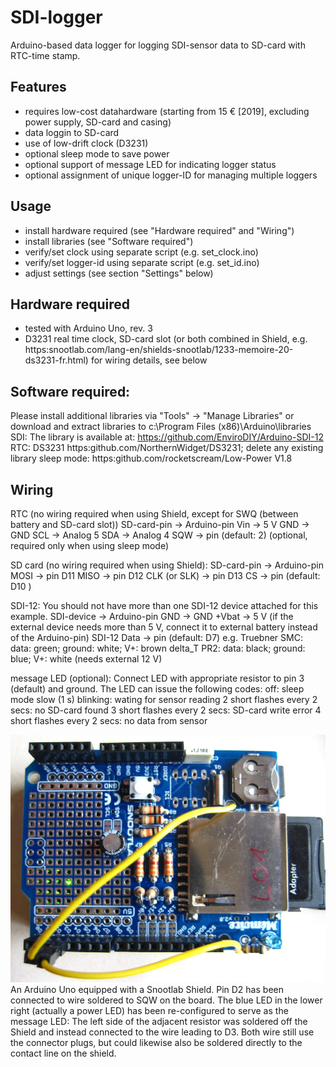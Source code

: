 # SDI-logger
Arduino-based data logger for logging SDI-sensor data to SD-card with RTC-time stamp.

## Features
- requires low-cost datahardware (starting from 15 € [2019], excluding power supply, SD-card and casing)
- data loggin to SD-card
- use of low-drift clock (D3231)
- optional sleep mode to save power
- optional support of message LED for indicating logger status
- optional assignment of unique logger-ID for managing multiple loggers
## Usage
- install hardware required (see "Hardware required" and "Wiring")
- install libraries (see "Software required")
- verify/set clock using separate script (e.g. set_clock.ino)
- verify/set logger-id using separate script (e.g. set_id.ino)
- adjust settings (see section "Settings" below)

## Hardware required
- tested with Arduino Uno, rev. 3
- D3231 real time clock, SD-card slot (or both combined in Shield, e.g. https:snootlab.com/lang-en/shields-snootlab/1233-memoire-20-ds3231-fr.html)
for wiring details, see below

## Software required:
Please install additional libraries via "Tools" -> "Manage Libraries" or download and extract libraries to c:\Program Files (x86)\Arduino\libraries\
 SDI: The library is available at: https://github.com/EnviroDIY/Arduino-SDI-12
 RTC: DS3231 https:github.com/NorthernWidget/DS3231; delete any existing library
 sleep mode: https:github.com/rocketscream/Low-Power V1.8

## Wiring

RTC (no wiring required when using Shield, except for SWQ (between battery and SD-card slot))
 SD-card-pin ->  Arduino-pin
 Vin -> 5 V
 GND -> GND
 SCL -> Analog 5
 SDA -> Analog 4
 SQW -> pin (default: 2)  (optional, required only when using sleep mode)


SD card (no wiring required when using Shield):
 SD-card-pin ->  Arduino-pin
 MOSI -> pin D11
 MISO -> pin D12
 CLK (or SLK) -> pin D13
 CS -> pin (default: D10 )
 

SDI-12:
 You should not have more than one SDI-12 device attached for this example.
 SDI-device ->  Arduino-pin 
 GND -> GND
 +Vbat -> 5 V (if the external device needs more than 5 V, connect it to external battery instead of the Arduino-pin)
 SDI-12 Data -> pin (default: D7) 
 e.g. Truebner SMC: data: green; ground: white; V+: brown
      delta_T PR2: data: black; ground: blue; V+: white (needs external 12 V)
 

message LED (optional):
  Connect LED with appropriate resistor to pin 3 (default) and ground.
  The LED  can issue the following codes:
  off: sleep mode
  slow (1 s) blinking: wating for sensor reading
  2 short flashes every 2 secs: no SD-card found
  3 short flashes every 2 secs: SD-card write error
  4 short flashes every 2 secs: no data from sensor
  
![Example](doc/wiring_shield.JPG)
An Arduino Uno equipped with a Snootlab Shield. Pin D2 has been connected to wire soldered to SQW on the board. The blue LED in the lower right (actually a power LED) has been re-configured to serve as the message LED: The left side of the adjacent resistor was soldered off the Shield and instead connected to the wire leading to D3. Both wire still use the connector plugs, but could likewise also be soldered directly to the contact line on the shield.